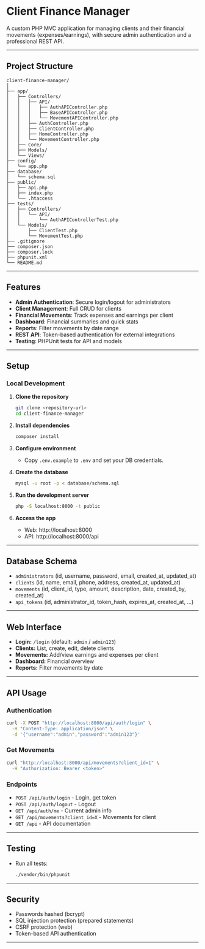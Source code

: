 # Client Finance Manager

A custom PHP MVC application for managing clients and their financial movements (expenses/earnings), with secure admin authentication and a professional REST API.

---

## Project Structure

```
client-finance-manager/
│
├── app/
│   ├── Controllers/
│   │   ├── API/
│   │   │   ├── AuthAPIController.php
│   │   │   ├── BaseAPIController.php
│   │   │   └── MovementAPIController.php
│   │   ├── AuthController.php
│   │   ├── ClientController.php
│   │   ├── HomeController.php
│   │   └── MovementController.php
│   ├── Core/
│   ├── Models/
│   └── Views/
├── config/
│   └── app.php
├── database/
│   └── schema.sql
├── public/
│   ├── api.php
│   ├── index.php
│   └── .htaccess
├── tests/
│   ├── Controllers/
│   │   └── API/
│   │       └── AuthAPIControllerTest.php
│   └── Models/
│       ├── ClientTest.php
│       └── MovementTest.php
├── .gitignore
├── composer.json
├── composer.lock
├── phpunit.xml
└── README.md
```

---

## Features

- **Admin Authentication**: Secure login/logout for administrators
- **Client Management**: Full CRUD for clients
- **Financial Movements**: Track expenses and earnings per client
- **Dashboard**: Financial summaries and quick stats
- **Reports**: Filter movements by date range
- **REST API**: Token-based authentication for external integrations
- **Testing**: PHPUnit tests for API and models

---

## Setup

### Local Development

1. **Clone the repository**
   ```bash
   git clone <repository-url>
   cd client-finance-manager
   ```

2. **Install dependencies**
   ```bash
   composer install
   ```

3. **Configure environment**
   - Copy `.env.example` to `.env` and set your DB credentials.

4. **Create the database**
   ```bash
   mysql -u root -p < database/schema.sql
   ```

5. **Run the development server**
   ```bash
   php -S localhost:8000 -t public
   ```

6. **Access the app**
   - Web: http://localhost:8000
   - API: http://localhost:8000/api

---

## Database Schema

- `administrators` (id, username, password, email, created_at, updated_at)
- `clients` (id, name, email, phone, address, created_at, updated_at)
- `movements` (id, client_id, type, amount, description, date, created_by, created_at)
- `api_tokens` (id, administrator_id, token_hash, expires_at, created_at, ...)

---

## Web Interface

- **Login:** `/login` (default: `admin` / `admin123`)
- **Clients:** List, create, edit, delete clients
- **Movements:** Add/view earnings and expenses per client
- **Dashboard:** Financial overview
- **Reports:** Filter movements by date

---

## API Usage

### Authentication

```bash
curl -X POST "http://localhost:8000/api/auth/login" \
  -H "Content-Type: application/json" \
  -d '{"username":"admin","password":"admin123"}'
```

### Get Movements

```bash
curl "http://localhost:8000/api/movements?client_id=1" \
  -H "Authorization: Bearer <token>"
```

### Endpoints

- `POST /api/auth/login` - Login, get token
- `POST /api/auth/logout` - Logout
- `GET /api/auth/me` - Current admin info
- `GET /api/movements?client_id=X` - Movements for client
- `GET /api` - API documentation

---

## Testing

- Run all tests:
  ```bash
  ./vendor/bin/phpunit
  ```

---

## Security

- Passwords hashed (bcrypt)
- SQL injection protection (prepared statements)
- CSRF protection (web)
- Token-based API authentication

---



